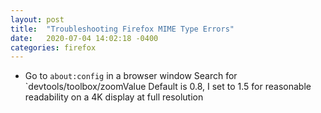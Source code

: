 ```yaml
---
layout: post
title:  "Troubleshooting Firefox MIME Type Errors"
date:   2020-07-04 14:02:18 -0400
categories: firefox
---
```

* Go to `about:config` in a browser window
Search for `devtools/toolbox/zoomValue
Default is 0.8, I set to 1.5 for reasonable readability on a 4K display at full resolution